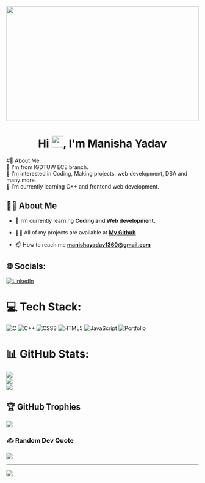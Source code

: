 <a href="#"><img width="100%" height="300px" src="https://c.tenor.com/1d9jmOsLP2cAAAAd/hello.gif" height="100%"/></a>
<h1 align="center">Hi <img src="https://raw.githubusercontent.com/MartinHeinz/MartinHeinz/master/wave.gif" width="30px">, I'm Manisha Yadav</h1>
#💫 About Me:<br>
👋 I'm from IGDTUW ECE branch. <br>👀 I’m interested in Coding, Making projects, web development, DSA and many more.<br>🌱 I’m currently learning C++ and frontend web development.<br>

## 🙋‍♂️ About Me

- 🌱 I’m currently learning **Coding and Web development.**

- 👨‍💻 All of my projects are available at **[My Github ](https://github.com/Manisha45yadav)**

- 📫 How to reach me **manishayadav1360@gmail.com**



## 🌐 Socials:
[![LinkedIn](https://img.shields.io/badge/LinkedIn-%230077B5.svg?logo=linkedin&logoColor=white)](https://www.linkedin.com/in/manishayadav01/) 

# 💻 Tech Stack:
![C](https://img.shields.io/badge/c-%2300599C.svg?style=flat-square&logo=c&logoColor=white) ![C++](https://img.shields.io/badge/c++-%2300599C.svg?style=flat-square&logo=c%2B%2B&logoColor=white) ![CSS3](https://img.shields.io/badge/css3-%231572B6.svg?style=flat-square&logo=css3&logoColor=white) ![HTML5](https://img.shields.io/badge/html5-%23E34F26.svg?style=flat-square&logo=html5&logoColor=white) ![JavaScript](https://img.shields.io/badge/javascript-%23323330.svg?style=flat-square&logo=javascript&logoColor=%23F7DF1E) ![Portfolio](https://img.shields.io/badge/Portfolio-%23000000.svg?style=flat-square&logo=firefox&logoColor=#FF7139)
# 📊 GitHub Stats:
![](https://github-readme-stats.vercel.app/api?username=Manisha45yadav&theme=react&hide_border=false&include_all_commits=true&count_private=true)<br/>
![](https://github-readme-streak-stats.herokuapp.com/?user=Manisha45yadav&theme=react&hide_border=false)<br/>
![](https://github-readme-stats.vercel.app/api/top-langs/?username=Manisha45yadav&theme=react&hide_border=false&include_all_commits=true&count_private=true&layout=compact)

## 🏆 GitHub Trophies
![](https://github-profile-trophy.vercel.app/?username=Manisha45yadav&theme=gruvbox&no-frame=false&no-bg=false&margin-w=4)

### ✍️ Random Dev Quote
![](https://quotes-github-readme.vercel.app/api?type=horizontal&theme=merko)

---
[![](https://visitcount.itsvg.in/api?id=Manisha45yadav&icon=2&color=0)](https://visitcount.itsvg.in)

<!-- <p align="center">
  <img src="https://github.com/ishikkkkaaaa/ishikkkkaaaa/raw/output/github-contribution-grid-snake.svg" alt="snake"></center>
</p> -->


<!-- Proudly created with GPRM ( https://gprm.itsvg.in ) -->
